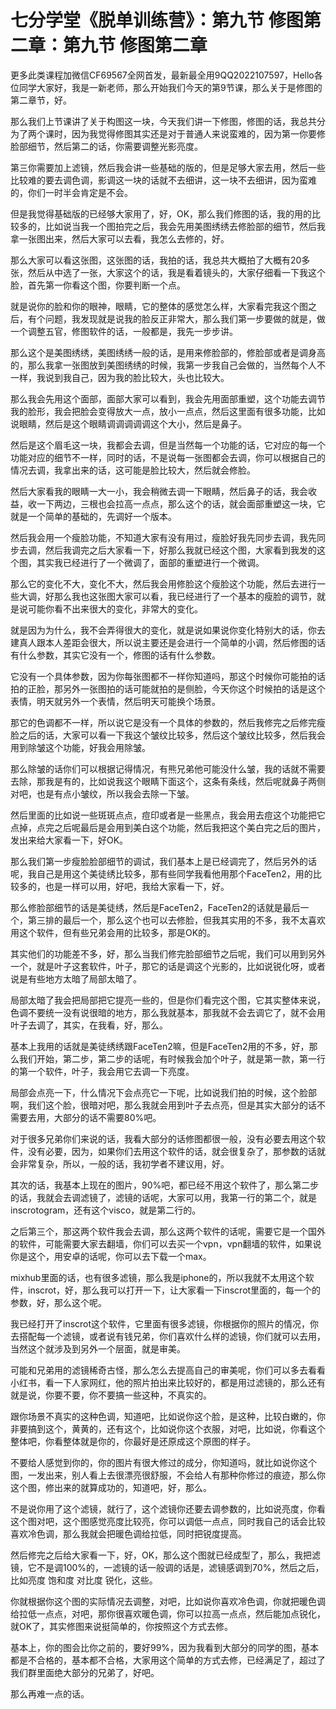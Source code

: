 # 七分学堂《脱单训练营》：第九节 修图第二章：第九节 修图第二章

更多此类课程加微信CF69567全网首发，最新最全用9QQ2022107597，Hello各位同学大家好，我是一新老师，那么开始我们今天的第9节课，那么关于是修图的第二章节，好。

那么我们上节课讲了关于构图这一块，今天我们讲一下修图，修图的话，我总共分为了两个课时，因为我觉得修图其实还是对于普通人来说蛮难的，因为第一你要修脸部细节，然后第二的话，你需要调整光影亮度。

第三你需要加上滤镜，然后我会讲一些基础的版的，但是足够大家去用，然后一些比较难的要去调色调，影调这一块的话就不去细讲，这一块不去细讲，因为蛮难的，你们一时半会肯定是不会。

但是我觉得基础版的已经够大家用了，好，OK，那么我们修图的话，我的用的比较多的，比如说当我一个图拍完之后，我会先用美图绣绣去修脸部的细节，然后我拿一张图出来，然后大家可以去看，我怎么去修的，好。

那么大家可以看这张图，这张图的话，我拍的话，我总共大概拍了大概有20多张，然后从中选了一张，大家这个的话，我是看着镜头的，大家仔细看一下我这个脸，首先第一你看这个图，你要判断一个点。

就是说你的脸和你的眼神，眼睛，它的整体的感觉怎么样，大家看完我这个图之后，有个问题，我发现就是说我的脸反正非常大，那么我们第一步要做的就是，做一个调整五官，修图软件的话，一般都是，我先一步步讲。

那么这个是美图绣绣，美图绣绣一般的话，是用来修脸部的，修脸部或者是调身高的，那么我拿一张图放到美图绣绣的时候，我第一步我自己会做的，当然每个人不一样，我说到我自己，因为我的脸比较大，头也比较大。

那么我会先用这个面部，面部大家可以看到，我会先用面部重塑，这个功能去调节我的脸形，我会把脸会变得放大一点，放小一点点，然后这里面有很多功能，比如说眼睛，然后是这个眼睛调调调调调这个大小，然后是鼻子。

然后是这个眉毛这一块，我都会去调，但是当然每一个功能的话，它对应的每一个功能对应的细节不一样，同时的话，不是说每一张图都会去调，你可以根据自己的情况去调，我拿出来的话，这可能是脸比较大，然后就会修脸。

然后大家看我的眼睛一大一小，我会稍微去调一下眼睛，然后鼻子的话，我会收益，收一下两边，三根也会拉高一点点，那么这个的话，就会面部重塑这一块，它就是一个简单的基础的，先调好一个版本。

然后我会用一个瘦脸功能，不知道大家有没有用过，瘦脸好我先同步去调，我先同步去调，然后我调完之后大家看一下，好那么我就已经这个图，大家看到我发的这个图，其实我已经进行了一个微调了，面部的重塑进行一个微调。

那么它的变化不大，变化不大，然后我会用修脸这个瘦脸这个功能，然后去进行一些大调，好那么我也这张图大家可以看，我已经进行了一个基本的瘦脸的调节，就是说可能你看不出来很大的变化，非常大的变化。

就是因为为什么，我不会弄得很大的变化，就是说如果说你变化特别大的话，你去建真人跟本人差距会很大，所以说主要还是会进行一个简单的小调，然后修图的话有什么参数，其实它没有一个，修图的话有什么参数。

它没有一个具体参数，因为你每张图都不一样你知道吗，那这个时候你可能拍的话拍的正脸，那另外一张图拍的话可能就拍的是侧脸，今天你这个时候拍的话是这个表情，明天就另外一个表情，然后明天可能换个场景。

那它的色调都不一样，所以说它是没有一个具体的参数的，然后我修完之后修完瘦脸之后的话，大家可以看一下我这个皱纹比较多，然后这个皱纹比较多，然后我会用到除皱这个功能，好我会用除皱。

那么除皱的话你们可以根据记得情况，有熊兄弟他可能没什么皱，我的话就不需要去除，那我是有的，比如说我这个眼睛下面这个，这条有条线，然后呢就鼻子两侧对吧，也是有点小皱纹，所以我会去除一下皱。

然后里面的比如说一些斑斑点点，痘印或者是一些黑点，我会用去痘这个功能把它点掉，点完之后呢最后是会用到美白这个功能，然后我把这个美白完之后的图片，发出来给大家看一下，好OK。

那么我们第一步瘦脸脸部细节的调试，我们基本上是已经调完了，然后另外的话呢，我自己是用这个美徒绣比较多，那有些同学我看他用那个FaceTen2，用的比较多的，也是一样可以用，好吧，我给大家看一下，好。

那么修脸部细节的话是美徒绣，然后是FaceTen2，FaceTen2的话就是最后一个，第三排的最后一个，那么这个也可以去修脸，但我其实用的不多，我不太喜欢用这个软件，但有些兄弟会用的比较多，那是OK的。

其实他们的功能差不多，好，那么当我们修完脸部细节之后呢，我们可以用到另外一个，就是叶子这套软件，叶子，那它的话是调这个光影的，比如说锐化呀，或者说是有些地方太暗了局部太暗了。

局部太暗了我会把局部把它提亮一些的，但是你们看完这个图，它其实整体来说，色调不要统一没有说很暗的地方，那么我就基本，那我就不会去调它了，就不会用叶子去调了，其实，在我看，好，那么。

基本上我用的话就是美徒绣绣跟FaceTen2嘛，但是FaceTen2用的不多，好，那么我们开始，第二步，第二步的话呢，有时候我会加个叶子，就是第一款，第一行的第一个软件，叶子，我会用它去调一下亮度。

局部会点亮一下，什么情况下会点亮它一下呢，比如说我们拍的时候，这个脸部啊，我们这个脸，很暗对吧，那么我就会用到叶子去点亮，但是其实大部分的话不需要去用，大部分的话不需要80%吧。

对于很多兄弟你们来说的话，我看大部分的话修图都很一般，没有必要去用这个软件，没有必要，因为，如果你们去用这个软件的话，就会很复杂了，那参数的话就会非常复杂，所以，一般的话，我初学者不建议用，好。

其次的话，我基本上现在的图片，90%吧，都已经不用这个软件了，那么第二步的话，我就会去调滤镜了，滤镜的话呢，大家可以用，我第一行的第二个，就是inscrotogram，还有这个visco，就是第二行的。

之后第三个，那这两个软件我会去调，那么这两个软件的话呢，需要它是一个国外的软件，可能需要大家去翻墙，你们可以去买一个vpn，vpn翻墙的软件，如果说你是这个，用安卓的话呢，你可以去下载一个max。

mixhub里面的话，也有很多滤镜，那么我是iphone的，所以我就不太用这个软件，inscrot，好，那么我可以打开一下，让大家看一下inscrot里面的，每一个的参数，好，那么这个呢。

我已经打开了inscrot这个软件，它里面有很多滤镜，你根据你的照片的情况，你去搭配每一个滤镜，或者说有钱兄弟，你们喜欢什么样的滤镜，你们就可以去用，当然这个就涉及到另外一个层面，就是审美。

可能和兄弟用的滤镜稀奇古怪，那么怎么去提高自己的审美呢，你们可以多去看看小红书，看一下人家网红，他的照片拍出来比较好的，都是用过滤镜的，那么还有就是说，你要不要，你不要搞一些这种，不真实的。

跟你场景不真实的这种色调，知道吧，比如说你这个脸，是这种，比较白嫩的，你非要搞到这个，黄黄的，还有这个，比如说你这个衣服，对吧，比如说，你看这个整体吧，你看整体就是你的，你最好是还原成这个原图的样子。

不要给人感觉到你的，你的图片有很大修过的成分，你知道吗，就比如说你这个图，一发出来，别人看上去很漂亮很舒服，不会给人有那种你修过的痕迹，那么你这个图，修出来的就算成功的，知道吧，好，那么。

不是说你用了这个滤镜，就行了，这个滤镜你还要去调参数的，比如说亮度，你看这个图对吧，这个图感觉亮度比较亮，你可以调低一点点，同时我自己的话会比较喜欢冷色调，那么我就会把暖色调给拉低，同时把锐度提高。

然后修完之后给大家看一下，好，OK，那么这个图就已经成型了，那么，我把滤镜，它不是调100%的，一滤镜的话一般调的话是，滤镜感调到70%，然后之后，比如亮度 饱和度 对比度 锐化，这些。

你就根据你这个图的实际情况去调整，对吧，比如说你喜欢冷色调，你就把暖色调给拉低一点点，对吧，那你很喜欢暖色调，你可以拉高一点点，然后能加点锐化，就OK了，其实修图来说挺简单的，你按照这个方式去修。

基本上，你的图会比你之前的，要好99%，因为我看到大部分的同学的图，基本都是不合格的，基本都不合格，大家用这个简单的方式去修，已经满足了，超过了我们群里面绝大部分的兄弟了，好吧。

那么再难一点的话。